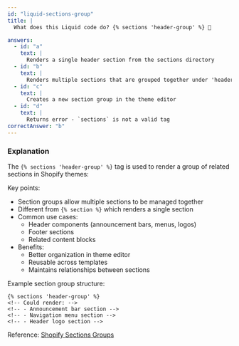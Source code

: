 ```yaml
---
id: "liquid-sections-group"
title: |
  What does this Liquid code do? {% sections 'header-group' %} 🔄

answers:
  - id: "a"
    text: |
      Renders a single header section from the sections directory
  - id: "b"
    text: |
      Renders multiple sections that are grouped together under 'header-group'
  - id: "c"
    text: |
      Creates a new section group in the theme editor
  - id: "d"
    text: |
      Returns error - `sections` is not a valid tag
correctAnswer: "b"
---
```


### Explanation

The `{% sections 'header-group' %}` tag is used to render a group of related sections in Shopify themes:

Key points:
- Section groups allow multiple sections to be managed together
- Different from `{% section %}` which renders a single section
- Common use cases:
  - Header components (announcement bars, menus, logos)
  - Footer sections
  - Related content blocks
- Benefits:
  - Better organization in theme editor
  - Reusable across templates
  - Maintains relationships between sections

Example section group structure:
```liquid
{% sections 'header-group' %}
<!-- Could render: -->
<!-- - Announcement bar section -->
<!-- - Navigation menu section -->
<!-- - Header logo section -->
```

Reference: [Shopify Sections Groups](https://shopify.dev/themes/architecture/sections/section-groups) 